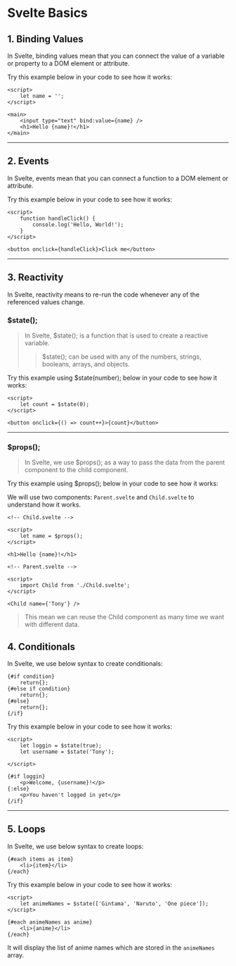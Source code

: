 # Svelte Basics

## 1. Binding Values

In Svelte, binding values mean that you can connect the value of a variable or property to a DOM element or attribute.

Try this example below in your code to see how it works:

```
<script>
	let name = '';
</script>

<main>
	<input type="text" bind:value={name} />
	<h1>Hello {name}!</h1>
</main>
```

___

## 2. Events

In Svelte, events mean that you can connect a function to a DOM element or attribute.

Try this example below in your code to see how it works:

```
<script>
    function handleClick() {
        console.log('Hello, World!');
    }
</script>

<button onclick={handleClick}>Click me</button>
```

___

## 3. Reactivity

In Svelte, reactivity means to re-run the code whenever any of the referenced values change.

### $state();

> In Svelte, $state(); is a function that is used to create a reactive variable.
>
> > $state(); can be used with any of the numbers, strings, booleans, arrays, and objects.

Try this example using $state(number); below in your code to see how it works:

```
<script>
    let count = $state(0);
</script>

<button onclick={() => count++}>{count}</button>
```

___

### $props();

> In Svelte, we use $props(); as a way to pass the data from the parent component to the child component.

Try this example using $props(); below in your code to see how it works:

We will use two components: `Parent.svelte` and `Child.svelte` to understand how it works.

```
<!-- Child.svelte -->

<script>
    let name = $props();
</script>

<h1>Hello {name}!</h1>
```

```
<!-- Parent.svelte -->

<script>
    import Child from './Child.svelte';
</script>

<Child name={'Tony'} />
```

> This mean we can reuse the Child component as many time we want with different data.

## 4. Conditionals

In Svelte, we use below syntax to create conditionals:

```
{#if condition}
    return{};
{#else if condition}
    return{};
{#else}
    return{};
{/if}
```

Try this example below in your code to see how it works:

```
<script>
    let loggin = $state(true);
    let username = $state('Tony');

</script>

{#if loggin}
    <p>Welcome, {username}!</p>
{:else}
    <p>You haven't logged in yet</p>
{/if}
```

___

## 5. Loops

In Svelte, we use below syntax to create loops:

```
{#each items as item}
    <li>{item}</li>
{/each}
```

Try this example below in your code to see how it works:

```
<script>
    let animeNames = $state(['Gintama', 'Naruto', 'One piece']);
</script>

{#each animeNames as anime}
    <li>{anime}</li>
{/each}
```

It will display the list of anime names which are stored in the `animeNames` array.
